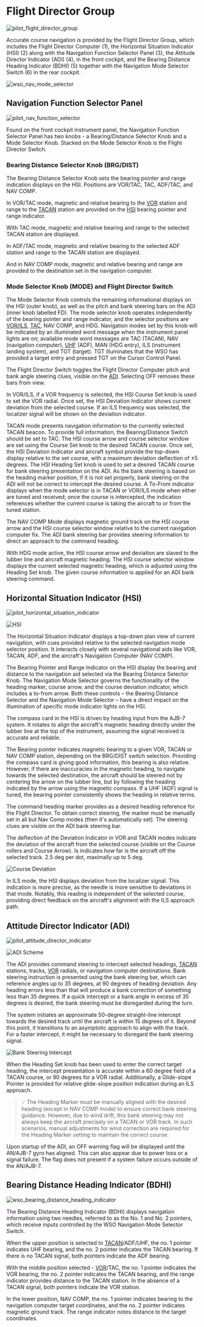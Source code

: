 # Flight Director Group

![pilot_flight_director_group](../../img/pilot_flight_director_group_overview_numbered.jpg)

Accurate course navigation is provided by
the Flight Director Group, which includes the Flight Director Computer (1), the Horizontal Situation
Indicator (HSI) (2) along with the Navigation Function Selector Panel (3), the Attitude Director
Indicator (ADI) (4), in the front cockpit, and the
Bearing Distance Heading Indicator (BDHI) (5) together with the Navigation Mode Selector Switch (6)
in the rear cockpit.

![wso_nav_mode_selector](../../img/wso_flight_director_group_small_overview.jpg)

## Navigation Function Selector Panel

![pilot_nav_function_selector](../../img/pilot_nav_functiuon_selector.jpg)

Found on the front cockpit instrument panel, the Navigation Function Selector Panel has two knobs -
a Bearing/Distance Selector Knob and a Mode Selector Knob.
Stacked on the Mode Selector Knob is the Flight Director Switch.

### Bearing Distance Selector Knob (BRG/DIST)

The Bearing Distance Selector Knob sets the bearing pointer and range indication
displays on the HSI.
Positions are VOR/TAC, TAC, ADF/TAC, and NAV COMP.

In VOR/TAC mode, magnetic and relative bearing to the [VOR](vor_ils.md)
station and range to the [TACAN](tacan.md) station are provided on
the [HSI](../../cockpit/pilot/flight_director_group.md#horizontal-situation-indicator) bearing
pointer and range indicator.

With TAC mode, magnetic and relative bearing and range to the selected TACAN
station are displayed.

In ADF/TAC mode, magnetic and relative bearing to the selected ADF station and
range to the TACAN station are displayed.

And in NAV COMP mode, magnetic and relative bearing and range are provided to
the destination set in the navigation computer.

### Mode Selector Knob (MODE) and Flight Director Switch

The Mode Selector Knob controls the remaining informational displays on
the HSI (outer knob), as well as the pitch and bank steering bars on the ADI (inner knob
labelled FD). The mode selector knob operates independently of the bearing pointer and range
indicator, and the selector positions are [VOR/ILS](vor_ils.md), [TAC](tacan.md), NAV COMP, and HDG.
Navigation modes set by this knob will be indicated by an illuminated word message when the
instrument panel lights are on; available mode word messages are TAC (TACAN), NAV
(navigation computer), [UHF](uhf.md) (ADF), MAN (HDG entry), ILS (instrument landing
system), and TGT (target). TGT illuminates that the WSO has provided a target
entry and pressed TGT on the Cursor Control Panel.

The Flight Director Switch toggles the Flight Director Computer pitch
and bank angle steering clues, visible on
the [ADI](../../cockpit/pilot/flight_director_group.md#attitude-director-indicator). Selecting OFF
removes these bars from view.

In VOR/ILS, if a VOR frequency is selected,
the HSI Course Set knob is used to set the VOR radial. Once
set, the HSI Deviation Indicator shows current deviation from the selected course.
If an ILS frequency was selected, the localizer signal will be shown on the deviation indicator.

TACAN mode presents navigation information to the currently selected TACAN
beacon.
To provide full information, the Bearing/Distance Switch should be set to TAC.
The HSI course arrow and course selector window are set using the Course Set knob to
the desired TACAN course. Once set, the HSI Deviation Indicator and aircraft symbol
provide the top-down display relative to the set course, with a maximum
deviation deflection of ±5 degrees. The HSI Heading Set knob is used to set a
desired TACAN course for bank steering presentation on the ADI. As the bank steering
is based on the heading marker position, if it is not set properly, bank steering on the ADI will
not be correct to intercept the desired course. A To-From indicator displays when the mode selector
is in TACAN or VOR/ILS mode when either are tuned and received; once the
course is intercepted, the indication references whether the current course is taking the
aircraft to or from the tuned station.

The NAV COMP Mode displays magnetic ground track on the HSI course arrow and the HSI course
selector window relative to the current navigation computer fix. The ADI bank
steering bar provides steering information to direct an approach to the command
heading.

With HDG mode active, the HSI course arrow and deviation are slaved to the lubber
line and aircraft magnetic heading. The HSI course selector window displays the
current selected magnetic heading, which is adjusted using the Heading Set knob.
The given course information is applied for
an ADI bank steering command.

## Horizontal Situation Indicator (HSI)

![pilot_horizontal_situation_indicator](../../img/pilot_hsi.jpg)

![HSI](../../img/hsi.jpg)

The Horizontal Situation Indicator displays a top-down plan view of current
navigation, with cues provided relative to the selected navigation mode selector
position. It interacts closely with several navigational aids like VOR, TACAN, ADF,
and the aircraft's Navigation Computer (NAV COMP).

The Bearing Pointer and Range Indicator on the HSI display the bearing and distance
to the navigation aid selected via the Bearing Distance Selector Knob.
The Navigation Mode Selector governs the functionality of the heading marker,
course arrow, and the course deviation indicator, which includes a to-from arrow.
Both these controls – the Bearing Distance Selector and the Navigation Mode Selector – have
a direct impact on the illumination of specific mode indicator lights on the HSI.

The compass card in the HSI is driven by heading input from the AJB-7 system. It rotates
to align the aircraft's magnetic heading directly under the lubber line at the top of the
instrument, assuming the signal received is accurate and reliable.

The Bearing pointer indicates magnetic bearing to a given VOR, TACAN or NAV COMP station,
depending on the BRG/DIST switch selection. Providing the compass card is giving good information,
this bearing is also relative. However, if there are inaccuracies in the magnetic heading,
to navigate towards the selected destination, the aircraft should be steered not by centering
the arrow on the lubber line, but by following the heading indicated by the arrow using
the magnetic compass. If a UHF (ADF) signal is tuned, the bearing pointer consistently shows
the heading in relative terms.

The command heading marker provides as a desired heading reference for the Flight Director.
To obtain correct steering, the marker must be manually set in all but Nav Comp modes (then
it's automatically set). The steering clues are visible on the ADI bank steering bar.

The deflection of the Deviation Indicator in VOR and TACAN modes indicate the deviation of the
aircraft from the selected course (visible on the Course rollers and Course Arrow).
Is indicates how far is the aircraft off the selected track. 2.5 deg per dot, maximally
up to 5 deg.

![Course Deviation](../../img/hsi_course_deviation.jpg)

In ILS mode, the HSI displays deviation from the localizer signal. This indication is more precise,
as the needle is more sensitive to deviations in that mode. Notably, this reading is independent
of the selected course, providing direct feedback on the aircraft's alignment with the ILS
approach path.

## Attitude Director Indicator (ADI)

![pilot_attitude_director_indicator](../../img/pilot_attitude_director_indicator.jpg)

![ADI Scheme](../../img/adi_scheme.jpg)

The ADI provides command steering to intercept selected headings, [TACAN](tacan.md)
stations, tracks, [VOR](vor_ils.md) radials, or navigation computer destinations. Bank
steering instruction is presented using the bank steering bar, which can
reference angles up to 35 degrees, at 90 degrees of heading deviation. Any heading errors
less than that will produce a bank correction of something less than 35 degrees. If a quick
intercept or a bank angle in excess of 35 degrees is desired, the bank steering must
be disregarded during the turn.

The system initiates an approximate 50-degree straight-line intercept towards the desired
track until the aircraft is within 15 degrees of it. Beyond this point, it transitions
to an asymptotic approach to align with the track. For a faster intercept, it might be necessary
to disregard the bank steering signal.

![Bank Steering Intercept](../../img/bank_steering_intercept.jpg)

When the Heading Set knob has been used to enter the correct target heading, the
intercept presentation is accurate within a 60 degree field of a TACAN course,
or 90 degrees for a VOR radial. Additionally, a Glide-slope Pointer is provided
for relative glide-slope position indication during an ILS approach.

> 💡 The Heading Marker must be manually aligned with the desired heading (except in NAV COMP mode)
> to ensure correct bank steering guidance. However, due to wind drift, this bank steering
> may not always keep the aircraft precisely on a TACAN or VOR track. In such scenarios,
> manual adjustments for wind correction are required for the Heading Marker setting to maintain
> the correct course.

Upon startup of the ADI, an OFF warning flag will be displayed until the AN/AJB-7 gyro has aligned.
This can also appear due to power loss or a signal failure. The flag does not present if a system
failure occurs outside of the AN/AJB-7.

## Bearing Distance Heading Indicator (BDHI)

![wso_bearing_distance_heading_indicator](../../img/wso_bdhi.jpg)

The Bearing Distance Heading Indicator (BDHI)
displays navigation information using two needles, referred to as the No. 1 and No. 2 pointers,
which receive inputs controlled by the WSO Navigation Mode Selector Switch.

When the upper position is selected to [TACAN](tacan.md)/ADF/UHF, the no. 1 pointer
indicates UHF bearing, and the no. 2 pointer indicates the TACAN bearing. If
there is no TACAN signal, both pointers indicate the ADF bearing.

With the middle position selected - [VOR](vor_ils.md)/TAC, the no. 1 pointer indicates
the VOR
bearing, the no. 2 pointer indicates the TACAN bearing, and the range indicator
provides distance to the TACAN station. In the absence of a TACAN signal,
both
pointers indicate the VOR station.

In the lower position, NAV COMP, the no. 1 pointer indicates bearing to the
navigation computer target coordinates, and the no. 2 pointer indicates magnetic
ground track. The range indicator notes distance to the target coordinates.

